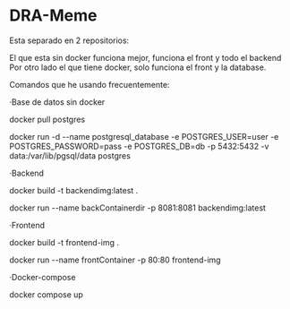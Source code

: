 # DRA-Meme
Esta separado en 2 repositorios:

El que esta sin docker funciona mejor, funciona el front y todo el backend
Por otro lado el que tiene docker, solo funciona el front y la database.

Comandos que he usando frecuentemente:

·Base de datos sin docker

docker pull postgres

docker run -d --name postgresql_database -e POSTGRES_USER=user -e POSTGRES_PASSWORD=pass -e POSTGRES_DB=db -p 5432:5432 -v data:/var/lib/pgsql/data postgres

·Backend

docker build -t backendimg:latest .

docker run --name backContainerdir -p 8081:8081 backendimg:latest

·Frontend

docker build -t frontend-img .

docker run --name frontContainer -p 80:80 frontend-img

·Docker-compose

docker compose up
